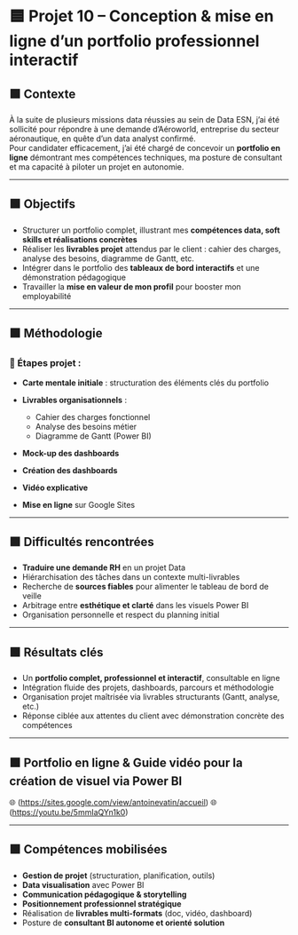 # 🟦 Projet 10 – Conception & mise en ligne d’un portfolio professionnel interactif

## 🟩 Contexte

À la suite de plusieurs missions data réussies au sein de Data ESN, j’ai été sollicité pour répondre à une demande d’Aéroworld, entreprise du secteur aéronautique, en quête d’un data analyst confirmé.  
Pour candidater efficacement, j’ai été chargé de concevoir un **portfolio en ligne** démontrant mes compétences techniques, ma posture de consultant et ma capacité à piloter un projet en autonomie.

---

## 🟩 Objectifs

- Structurer un portfolio complet, illustrant mes **compétences data, soft skills et réalisations concrètes**
- Réaliser les **livrables projet** attendus par le client : cahier des charges, analyse des besoins, diagramme de Gantt, etc.
- Intégrer dans le portfolio des **tableaux de bord interactifs** et une démonstration pédagogique
- Travailler la **mise en valeur de mon profil** pour booster mon employabilité

---

## 🟩 Méthodologie

### 🔹 Étapes projet :

- **Carte mentale initiale** : structuration des éléments clés du portfolio

- **Livrables organisationnels** :
  - Cahier des charges fonctionnel  
  - Analyse des besoins métier  
  - Diagramme de Gantt (Power BI)

- **Mock-up des dashboards**

- **Création des dashboards**

- **Vidéo explicative**

- **Mise en ligne** sur Google Sites

---

## 🟩 Difficultés rencontrées

- **Traduire une demande RH** en un projet Data
- Hiérarchisation des tâches dans un contexte multi-livrables
- Recherche de **sources fiables** pour alimenter le tableau de bord de veille
- Arbitrage entre **esthétique et clarté** dans les visuels Power BI
- Organisation personnelle et respect du planning initial

---

## 🟩 Résultats clés

- Un **portfolio complet, professionnel et interactif**, consultable en ligne  
- Intégration fluide des projets, dashboards, parcours et méthodologie  
- Organisation projet maîtrisée via livrables structurants (Gantt, analyse, etc.)  
- Réponse ciblée aux attentes du client avec démonstration concrète des compétences

---

## 🟩 Portfolio en ligne & Guide vidéo pour la création de visuel via Power BI 

🌐 (https://sites.google.com/view/antoinevatin/accueil)
🌐 (https://youtu.be/5mmIaQYn1k0)

---

## 🟩 Compétences mobilisées

- **Gestion de projet** (structuration, planification, outils)
- **Data visualisation** avec Power BI
- **Communication pédagogique & storytelling**
- **Positionnement professionnel stratégique**
- Réalisation de **livrables multi-formats** (doc, vidéo, dashboard)
- Posture de **consultant BI autonome et orienté solution**
